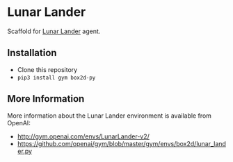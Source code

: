 Lunar Lander
============

Scaffold for [Lunar Lander](http://gym.openai.com/envs/LunarLander-v2/) agent.

Installation
------------

- Clone this repository
- `pip3 install gym box2d-py`

More Information
----------------

More information about the Lunar Lander environment is available from OpenAI:

- http://gym.openai.com/envs/LunarLander-v2/
- https://github.com/openai/gym/blob/master/gym/envs/box2d/lunar_lander.py

